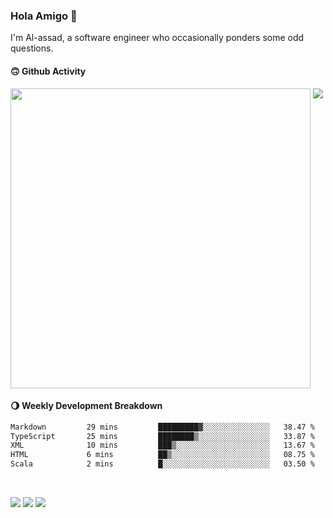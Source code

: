 ### Hola Amigo 🤣   

I'm Al-assad, a software engineer who occasionally ponders some odd questions.  
 
#### 🙃 Github Activity 
<div>
  <img src="https://github-readme-stats.vercel.app/api?username=al-assad&show_icons=true" align="top" style="display: inline-block;" width="480"/>
  <img src="https://github-readme-stats.vercel.app/api/top-langs/?username=al-assad&hide=css,html&langs_count=8&layout=compact" align="top" style="display: inline-block;"/>
</div>

#### 🌖 Weekly Development Breakdown
<!--START_SECTION:waka-->

```txt
Markdown         29 mins         █████████▓░░░░░░░░░░░░░░░   38.47 %
TypeScript       25 mins         ████████▒░░░░░░░░░░░░░░░░   33.87 %
XML              10 mins         ███▒░░░░░░░░░░░░░░░░░░░░░   13.67 %
HTML             6 mins          ██▒░░░░░░░░░░░░░░░░░░░░░░   08.75 %
Scala            2 mins          █░░░░░░░░░░░░░░░░░░░░░░░░   03.50 %
```

<!--END_SECTION:waka-->

<br>

<a href="https://twitter.com/Alassad_dev"><img src="https://img.shields.io/badge/Twitter-@Alassad__dev-blue?style=flat&logo=twitter" /></a>
<a href="https://t.me/alassad_dev"><img src="https://img.shields.io/badge/Telegram-@alassad__dev-orange?style=flat&logo=telegram" /></a>
<a href="https://al-assad.github.io"><img src="https://img.shields.io/badge/Blogs-Linying_Assad's_Blog-yellow?style=flat&logo=github" /></a>


